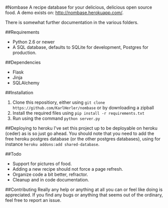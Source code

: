 #Nombase
A recipe database for your delicious, delicious open source food. A demo exists 
on: http://nombase.herokuapp.com/.

There is somewhat further documentation in the various folders.


##Requirements
-  Python 2.6 or newer
-  A SQL database, defaults to SQLite for development, Postgres for production.

##Dependencies
-  Flask
-  Jinja
-  SQLAlchemy


##Installation
1. Clone this repositiory, either using `git clone https://github.com/KarlHerler/nombase` or by downloading a zipball
2. Install the required files using `pip install -r requirements.txt`
3. Run using the command `python server.py`

##Deploying to heroku
I've set this project up to be deployable on heroku (ceder) as is so just go 
ahead. You should note that you need to add the free heroku postgres database 
(or the other postgres databases), using for instance `heroku addons:add shared-database`.

##Todo
- Support for pictures of food.
- Adding a new recipe should not force a page refresh.
- Organize code a bit better, refractor.
- Cleanup and in code documentation.


##Contributing
Really any help or anything at all you can or feel like doing is appreciated. If 
you find any bugs or anything that seems out of the ordinary, feel free to report an issue.